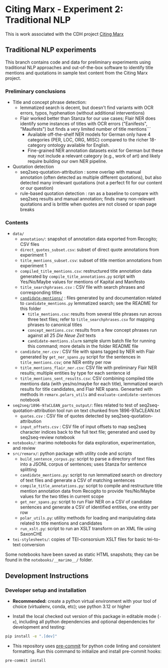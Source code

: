 # Citing Marx - Experiment 2: Traditional NLP

This is work associated with the CDH project [Citing Marx](https://cdh.princeton.edu/projects/citing-marx/)

## Traditional NLP experiments

This branch contains code and data for preliminary experiments using
traditional NLP approaches and out-of-the-box software to identify
title mentions and quotations in sample text content from the Citing Marx project.

### Preliminary conclusions

- Title and concept phrase detection:
  - lemmatized search is decent, but doesn't find variants with OCR errors, typos, hyphenation (without additional interventions)
  - Flair worked better than Stanza for our use cases; Flair NER does identify some instances of titles with OCR errors ("Eanifests", "Mauifests") but finds a very limited number of title mentions```
    - Available off-the-shelf NER models for German only have 4 categories (PER, LOC, ORG, MISC) compared to the richer 18-category ontology available for English.
    - Fine-grained NER annotation datasets exist for German but these may not include a relevant category (e.g., work of art) and likely require building our own NER pipeline.
- Quotation detection 
  - seq2seq-quotation-attribution : some overlap with manual annotation (often detected as multiple different quotations), but also detected many irrelevant quotations (not a perfect fit for our content or our question)
  - rule-based quotation detection : ran as a baseline to compare with seq2seq results and manual annotation; finds many non-relevant quotations and is brittle when quotes are not closed or span page breaks


### Contents

- `data/`
  - `annotation/`: snapshot of annotation data exported from Recogito; CSV files
  - `direct_quotes_subset.csv`: subset of direct quote annotations from experiment 1
  - `title_mentions_subset.csv`: subset of title mention annotations from experiment 1
  - `compiled_title_mentions.csv`: restructured title annotation data generated by `compile_title_annotations.py` script with Yes/No/Maybe values for mentions of Kapital and Manifesto
  - `title_searchphrases.csv` : CSV file with search phrases and corresponding titles
  - [`candidate-mentions/`](data/candidate-mentions) : files generated by and documentation related to `candidate_mentions.py`  lemmatized search; see the README for this folder
    - `title_mentions.csv`: results from several title phrases run across three text files; refer to `title_searchphrases.csv` for mapping phrases to canonical titles
    - `concept_mentions.csv`: results from a few concept phrases run against all 25 _Die Neue Zeit_ texts
    - `candidate-mentions.slurm` sample slurm batch file for running this command; more details in the folder README file
   - `candidate_ner.csv` : CSV file with spans tagged by NER with Flair generated by `get_ner_spans.py` script for the sentences in `title_mentions.csv`; one NER entity per row
   - `title_mentions_flair_ner.csv`: CSV file with preliminary Flair NER results; multiple entities by type for each sentence id
   - `title_mentions_sent_results.csv`: CSV combining compiled title mentions data (with yes/no/maybe for each title), lemmatized search results for title candidates, and Flair NER spans. Genearted with methods in `remarx.polars_utils` and `evaluate-candidate-sentences` notebook
 - `seq2seq/1896-97aCLEAN_parts_output/`: files related to test of seq2seq-quotation-attribution tool run on text chunked from 1896-97aCLEAN.txt 
    - `quotes.csv` : CSV file of quotes detected by seq2seq-quotation-attribution
    - `input_offsets.csv` : CSV file of input offsets to map seq2seq character indices back to the full text file; generated and used by seq2seq-review notebook
- `notebooks/`: marimo notebooks for data exploration, experimentation, and review
- `src/remarx/`: python package with utility code and scripts
   - `build_sentence_corpus.py`: script to parse a directory of text files into a JSONL corpus of sentences; uses Stanza for sentence splitting
   - `candidate_mentions.py`: script to run lemmatized search on directory of text files and generate a CSV of matching sentences
   - `compile_title_annotations.py`: script to compile and restructure title mention annotation data from Recogito to provide Yes/No/Maybe values for the two titles in current scope
   - `get_ner_spans.py`: script to run Flair NER on a CSV of candidate sentences and generate a CSV of identified entities, one entity per row
   - `polar_utils.py`: utility methods for loading and manipulating data related to title mentions and candidates
   - `run_xslt.py`: script to run an XSLT transform on an XML file using SaxonCHE
- `tei-stylesheets/`: copies of TEI-consorsium XSLT files for basic tei-to-text conversion


Some notebooks have been saved as static HTML snapshots; they can be found
in the `notebooks/__marimo__/` folder.


## Development Instructions

### Developer setup and installation
- **Recommended:** create a python virtual environment with your tool of choice (virtualenv, conda, etc); use python 3.12 or higher

- Install the local checked out version of this package in editable mode (`-e`), including all python dependencies and optional dependencies for development and testing:

```sh
pip install -e ".[dev]"
```

- This repository uses [pre-commit](https://pre-commit.com/) for python code linting and consistent formatting. Run this command to initialize and install pre-commit hooks:

```sh
pre-commit install
```
